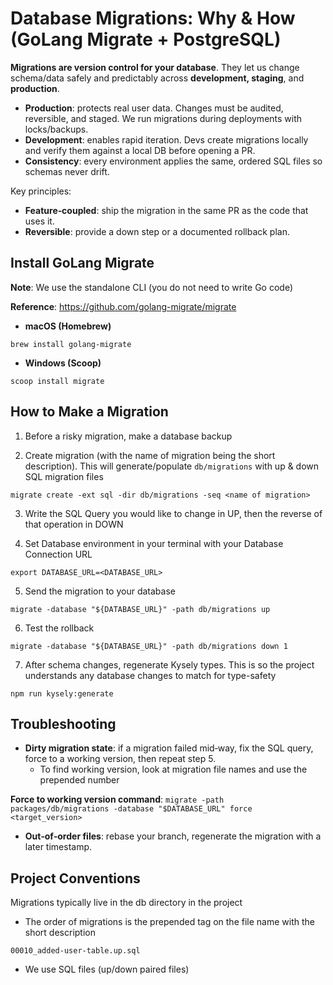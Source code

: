 # Database Migrations: Why & How (GoLang Migrate + PostgreSQL)

**Migrations are version control for your database**. They let us change schema/data safely and predictably across **development, staging**, and **production**.

- **Production**: protects real user data. Changes must be audited, reversible, and staged. We run migrations during deployments with locks/backups.
- **Development**: enables rapid iteration. Devs create migrations locally and verify them against a local DB before opening a PR.
- **Consistency**: every environment applies the same, ordered SQL files so schemas never drift.

Key principles:
- **Feature‑coupled**: ship the migration in the same PR as the code that uses it.
- **Reversible**: provide a down step or a documented rollback plan.

## Install GoLang Migrate
**Note**: We use the standalone CLI (you do not need to write Go code)

**Reference**: https://github.com/golang-migrate/migrate

- **macOS (Homebrew)**

`brew install golang-migrate`

- **Windows (Scoop)**

`scoop install migrate`

## How to Make a Migration

1. Before a risky migration, make a database backup

2. Create migration (with the name of migration being the short description). This will generate/populate `db/migrations` with up & down SQL migration files

`migrate create -ext sql -dir db/migrations -seq <name of migration>`

3. Write the SQL Query you would like to change in UP, then the reverse of that operation in DOWN

4. Set Database environment in your terminal with your Database Connection URL

`export DATABASE_URL=<DATABASE_URL>`

5. Send the migration to your database

`migrate -database "${DATABASE_URL}" -path db/migrations up`

6. Test the rollback

`migrate -database "${DATABASE_URL}" -path db/migrations down 1`

7. After schema changes, regenerate Kysely types. This is so the project understands any database changes to match for type-safety

`npm run kysely:generate`

## Troubleshooting
- **Dirty migration state**: if a migration failed mid‑way, fix the SQL query, force to a working version, then repeat step 5.
    - To find working version, look at migration file names and use the prepended number


**Force to working version command**: `migrate -path packages/db/migrations -database "$DATABASE_URL" force <target_version>`


- **Out‑of‑order files**: rebase your branch, regenerate the migration with a later timestamp.

## Project Conventions
Migrations typically live in the db directory in the project
- The order of migrations is the prepended tag on the file name with the short description

`00010_added-user-table.up.sql`

- We use SQL files (up/down paired files)